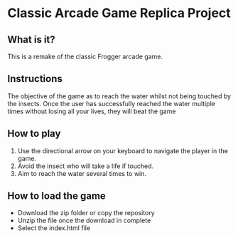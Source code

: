 # Classic Arcade Game Replica Project

## What is it?

This is a remake of the classic Frogger arcade game.


## Instructions

The objective of the game as to reach the water whilst not being touched by the insects. Once the user has successfully reached the water multiple times without losing all your lives, they will beat the game

## How to play
1.	Use the directional arrow on your keyboard to navigate the player in the game.
2.	Avoid the insect who will take a life if touched.
3.	Aim to reach the water several times to win.

## How to load the game

* Download the zip folder or copy the repository 
* Unzip the file once the download in complete
* Select the index.html file
	
